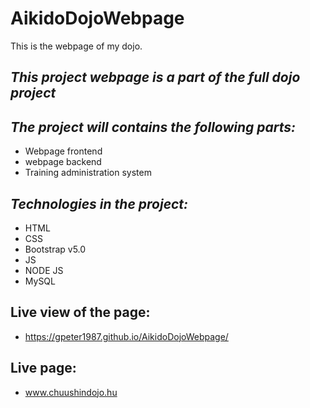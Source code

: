 # AikidoDojoWebpage
This is the webpage of my dojo.

## _This project webpage is a part of the full dojo project_
## _The project will contains the following parts:_
- Webpage frontend
- webpage backend
- Training administration system

## _Technologies in the project:_
- HTML
- CSS
- Bootstrap v5.0
- JS
- NODE JS
- MySQL

## Live view of the page:
- https://gpeter1987.github.io/AikidoDojoWebpage/

## Live page:
- www.chuushindojo.hu
